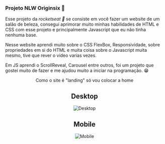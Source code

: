### Projeto NLW Originsix 💇

  Esse projeto da *rocketseat 🚀* se consiste em você fazer um website de um salão de beleza, consegui aprimorar muito minhas habilidades de HTML e CSS com esse projeto e
  principalmente Javascript que eu não tinha nenhuma base.
  
  Nesse website aprendi muito sobre o CSS FlexBox, Responsividade, sobre propriedades em si do HTML e muita coisa sobre o Javascript muita mesmo, tive que rever o vídeo varias vezes.
  
  Em JS aprendi o ScrollReveal, Carousel entre outros, foi um projeto que gostei muito de fazer e me ajudou muito a iniciar na programação. 😁
  
<div align="center">
  <p>Como o site é "landing" só vou colocar a home</p>
  
  <h2>Desktop</h2> 
  
![Desktop](https://user-images.githubusercontent.com/62243365/155735389-c64870d2-0db7-4687-adad-2ff741515e7b.png)
 </div>

<div align="center">
  <h2>Mobile</h2> 
  
![Mobile](https://user-images.githubusercontent.com/62243365/155735401-dacee6a8-74d0-4aaa-8d75-cf430f515ef0.png)
 </div>
